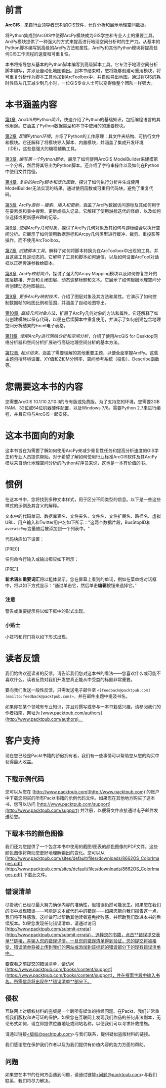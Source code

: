 # 前言

**ArcGIS**，来自行业领导者ESRI的GIS软件，允许分析和展示地理空间数据。

将Python集成到ArcGIS中使得ArcPy模块成为GIS学生和专业人士的重要工具。ArcPy模块提供了一种强大的方式来提高进行地理空间分析时的生产力。从基本的Python脚本编写到高级的ArcPy方法和属性，ArcPy和其他Python模块将提高任何GIS工作流程的速度和可重复性。

本书将指导您从基本的Python脚本编写到高级脚本工具。它专注于地理空间分析脚本编写，并涉及自动化地图输出。到本书结束时，您将能够创建可重用模块，将可重复分析作为脚本工具添加到ArcToolbox中，并自动导出地图。通过将GIS的耗时性质从几天减少到几小时，一位GIS专业人士可以变得像整个团队一样强大。

# 本书涵盖内容

[第1章](ch01.html "第1章. ArcGIS的Python简介"), *ArcGIS的Python简介*，快速介绍了Python的基础知识，包括编程语言的其他用途。它涵盖了Python数据类型和本书中使用的的重要模块。

[第2章](ch02.html "第2章. 配置Python环境"), *配置Python环境*，介绍了Python的工作原理：其文件夹结构、可执行文件和模块。它还解释了将模块导入脚本、内置模块，并涵盖了集成开发环境（IDE），这些是强大的编程辅助工具。

[第3章](ch03.html "第3章. 编写第一个Python脚本"), *编写第一个Python脚本*，展示了如何使用ArcGIS ModelBuilder来建模第一个分析，然后将其导出为Python脚本。还介绍了字符串操作以及如何在Python中使用文件路径。

[第4章](ch04.html "第4章. 复杂的ArcPy脚本和泛化函数"), *复杂的ArcPy脚本和泛化函数*，探讨了如何执行分析并生成使用ModelBuilder无法实现的结果。通过使用函数或可重用代码块，避免了重复代码。

[第5章](ch05.html "第5章. ArcPy游标 – 搜索、插入和更新"), *ArcPy游标 – 搜索、插入和更新*，涵盖了ArcPy数据访问游标及其如何用于在要素类和表中搜索、更新或插入记录。它解释了使用游标迭代的怪癖，以及如何仅选择或更新感兴趣的记录。

[第6章](ch06.html "第6章. 使用ArcPy几何对象"), *使用ArcPy几何对象*，探讨了ArcPy几何对象及其如何与游标结合以执行空间分析。它展示了如何使用数据游标和Arcpy几何类型进行缓冲、裁剪、重投影等操作，而不使用ArcToolbox。

[第7章](ch07.html "第7章。创建脚本工具"), *创建脚本工具*，解释了如何将脚本转换为在ArcToolbox中出现的工具，并且这些工具是动态的。它解释了工具和脚本如何通信，以及如何设置ArcTool对话框以正确传递参数给脚本。

[第8章](ch08.html "第8章。ArcPy映射简介"), *ArcPy映射简介*，探讨了强大的Arcpy.Mapping模块以及如何修复损坏的图层链接、开启和关闭图层、动态调整标题和文本。它展示了如何根据地理空间分析创建动态地图输出。

[第9章](ch09.html "第9章。更多ArcPy映射技术"), *更多ArcPy映射技术*，介绍了图层对象及其方法和属性。它演示了如何控制数据帧的地图比例和范围，并涵盖了自动地图导出。

[第10章](ch10.html "第10章。高级几何对象方法"), *高级几何对象方法*，扩展了ArcPy几何对象的方法和属性。它还解释了如何创建模块以保存代码，以便在后续脚本中重复使用，并演示了如何创建包含地理空间分析结果的Excel电子表格。

[第11章](ch11.html "第11章。使用ArcPy进行网络分析和空间分析"), *使用ArcPy进行网络分析和空间分析*，介绍了使用ArcGIS for Desktop网络分析器和空间分析扩展进行高级地理空间分析的基本方法。

[第12章](ch12.html "第12章。起点结束"), *起点结束*，涵盖了需要理解的其他重要主题，以便全面掌握ArcPy。这些主题包括环境设置、XY值和Z和M分辨率、空间参考系统（投影）、Describe函数等。

# 您需要这本书的内容

您需要ArcGIS 10.1/10.2/10.3的专有版或免费版。为了支持您的环境，您需要2GB RAM、32位或64位机器硬件配置，以及Windows 7/8。需要Python 2.7来进行编程，并且它将与ArcGIS一起安装。

# 这本书面向的对象

这本书旨在为需要了解如何使用ArcPy来减少重复性任务和提高分析速度的GIS学生和专业人员提供帮助。对于希望了解如何使用行业标准ArcGIS软件及其ArcPy模块来自动化地理空间分析的Python程序员来说，这也是一本有价值的书。

# 惯例

在这本书中，您将找到多种文本样式，用于区分不同类型的信息。以下是一些这些样式的示例及其含义的解释。

文本中的代码单词、数据库表名、文件夹名、文件名、文件扩展名、路径名、虚拟URL、用户输入和Twitter用户名如下所示："这两个数据片段，BusStopID和`averatePop`变量随后被添加到一个列表中。"

代码块应如下设置：

[PRE0]

任何命令行输入或输出都应如下所示：

[PRE1]

**新术语**和**重要词汇**将以粗体显示。您在屏幕上看到的单词，例如在菜单或对话框中，将以如下方式显示：“通过单击它，然后单击**编辑**按钮来选择它。”

### 注意

警告或重要提示将以如下框中的形式出现。

### 小贴士

小技巧和窍门将以如下形式出现。

# 读者反馈

我们始终欢迎读者的反馈。请告诉我们您对这本书的看法——您喜欢什么或可能不喜欢什么。读者反馈对我们开发您真正能从中受益的标题非常重要。

要向我们发送一般性反馈，只需发送电子邮件至 `<[feedback@packtpub.com](mailto:feedback@packtpub.com)>`，并在邮件主题中提及书名。

如果你在某个领域有专业知识，并且对撰写或参与一本书籍感兴趣，请参阅我们的作者指南，网址为 [www.packtpub.com/authors](http://www.packtpub.com/authors)。

# 客户支持

现在您已经是Packt书籍的骄傲拥有者，我们有一些事情可以帮助您从您的购买中获得最大收益。

## 下载示例代码

您可以从您在 [http://www.packtpub.com](http://www.packtpub.com) 的账户中下载您购买的所有Packt书籍的示例代码文件。如果您在其他地方购买了这本书，您可以访问 [http://www.packtpub.com/support](http://www.packtpub.com/support) 并注册，以便将文件直接通过电子邮件发送给您。

## 下载本书的颜色图像

我们还为您提供了一个包含本书中使用的截图/图表的颜色图像的PDF文件。这些颜色图像将帮助您更好地理解输出的变化。您可以从 [http://www.packtpub.com/sites/default/files/downloads/8662OS_ColorImages.pdf](http://www.packtpub.com/sites/default/files/downloads/8662OS_ColorImages.pdf) 下载此文件。

## 错误清单

尽管我们已经尽最大努力确保内容的准确性，但错误仍然可能发生。如果您在我们的书中发现错误——可能是文本或代码中的错误——如果您能向我们报告这一点，我们将不胜感激。这样做可以帮助其他读者避免挫败感，并帮助我们改进本书的后续版本。如果您发现任何错误清单，请通过访问 [http://www.packtpub.com/submit-errata](http://www.packtpub.com/submit-errata)，选择您的书籍，点击**错误提交表单**链接，并输入您的错误详情。一旦您的错误清单得到验证，您的提交将被接受，错误清单将被上传到我们的网站或添加到该标题的错误部分下的现有错误清单中。

要查看之前提交的错误清单，请访问 [https://www.packtpub.com/books/content/support](https://www.packtpub.com/books/content/support)，并在搜索字段中输入书名。所需信息将出现在**错误清单**部分下。

## 侵权

互联网上对版权材料的盗版是一个跨所有媒体的持续问题。在Packt，我们非常重视我们版权和许可证的保护。如果您在互联网上发现我们作品的任何非法副本，无论形式如何，请立即提供位置地址或网站名称，以便我们可以寻求补救措施。

请通过链接[<版权@packtpub.com](mailto:copyright@packtpub.com)>与我们联系，提供疑似盗版材料的链接。

我们感谢您在保护我们作者以及为我们提供有价值内容的能力方面的帮助。

## 问题

如果您在本书的任何方面遇到问题，请通过链接[<问题@packtpub.com](mailto:questions@packtpub.com)>与我们联系，我们将尽力解决。
